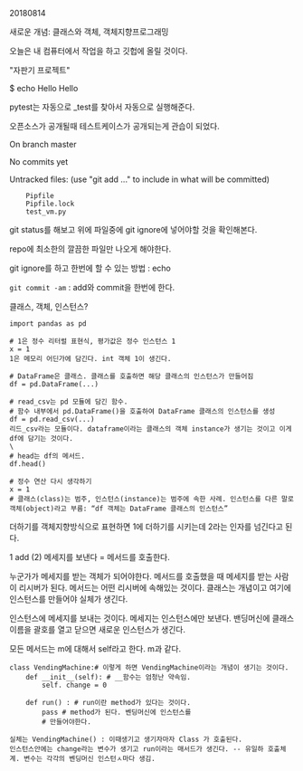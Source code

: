 20180814

새로운 개념: 클래스와 객체, 객체지향프로그래밍

오늘은 내 컴퓨터에서 작업을 하고 깃헙에 올릴 것이다. 

"자판기 프로젝트"

$ echo Hello
Hello

pytest는 자동으로 _test를 찾아서 자동으로 실행해준다. 

오픈소스가 공개될때 테스트케이스가 공개되는게 관습이 되었다. 

On branch master

No commits yet

Untracked files:
  (use "git add <file>..." to include in what will be committed)

        Pipfile
        Pipfile.lock
        test_vm.py
git status를 해보고 위에 파일중에 git ignore에 넣어야할 것을 확인해본다. 

repo에 최소한의 깔끔한 파일만 나오게 해야한다. 

git ignore를 하고 한번에 할 수 있는 방법 : echo

```git commit -am``` : add와 commit을 한번에 한다. 

클래스, 객체, 인스턴스?

```
import pandas as pd

# 1은 정수 리터럴 표현식, 평가값은 정수 인스턴스 1
x = 1
1은 메모리 어딘가에 담긴다. int 객체 1이 생긴다. 

# DataFrame은 클래스. 클래스를 호출하면 해당 클래스의 인스턴스가 만들어짐
df = pd.DataFrame(...)

# read_csv는 pd 모듈에 담긴 함수.
# 함수 내부에서 pd.DataFrame()을 호출하여 DataFrame 클래스의 인스턴스를 생성
df = pd.read_csv(...)
리드_csv라는 모듈이다. dataframe이라는 클래스의 객체 instance가 생기는 것이고 이게 df에 담기는 것이다. 
\
# head는 df의 메서드.
df.head()

# 정수 연산 다시 생각하기
x = 1
# 클래스(class)는 범주, 인스턴스(instance)는 범주에 속한 사례. 인스턴스를 다른 말로 객체(object)라고 부름: “df 객체는 DataFrame 클래스의 인스턴스”

```

더하기를 객체지향방식으로 표현하면 1에 더하기를 시키는데 2라는 인자를 넘긴다고 된다. 

1 add (2) 메세지를 보낸다 = 메서드를 호출한다. 

누군가가 메세지를 받는 객체가 되어야한다.  메서드를 호출했을 때 메세지를 받는 사람이 리시버가 된다. 메서드는 어떤 리시버에 속해있는 것이다. 클래스는 개념이고 여기에 인스턴스를 만들어야 실체가 생긴다. 

인스턴스에 메세지를 보내는 것이다. 메세지는 인스턴스에만 보낸다. 밴딩머신에 클래스 이름을 괄호를 열고 닫으면 새로운 인스턴스가 생긴다. 

모든 메서드는 m에 대해서 self라고 한다. m과 같다. 

```
class VendingMachine:# 이렇게 하면 VendingMachine이라는 개념이 생기는 것이다. 
    def __init__(self): # __함수는 엄청난 약속임. 
        self. change = 0
         
    def run() : # run이란 method가 있다는 것이다. 
        pass # method가 된다. 벤딩머신에 인스턴스를 
        # 만들어야한다. 
        
실체는 VendingMachine() : 이때생기고 생기자마자 Class 가 호출된다. 
인스턴스안에는 change라는 변수가 생기고 run이라는 매서드가 생긴다. -- 유일하 호출체계. 변수는 각각의 벤딩머신 인스턴ㅅ마다 생김.
        

```

